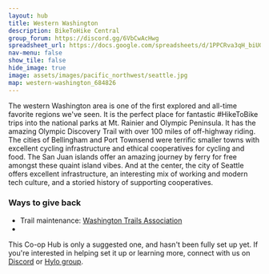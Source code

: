 ```yaml
---
layout: hub
title: Western Washington
description: BikeToHike Central
group_forum: https://discord.gg/6VbCwAcHwg
spreadsheet_url: https://docs.google.com/spreadsheets/d/1PPCRva3qH_biUGHA_R2Lb4qJmxaNSvml1GtOPMqhUNs/gviz/tq?tqx=out:json&sheet=Western_Washington
nav-menu: false
show_tile: false
hide_image: true
image: assets/images/pacific_northwest/seattle.jpg
map: western-washington_684826
---
```


The western Washington area is one of the first explored and all-time favorite regions we've seen. It is the perfect place for fantastic #HikeToBike trips into the national parks at Mt. Rainier and Olympic Peninsula.  It has the amazing Olympic Discovery Trail with over 100 miles of off-highway riding.  The cities of Bellingham and Port Townsend were terrific smaller towns with excellent cycling infrastructure and ethical cooperatives for cycling and food. The San Juan islands offer an amazing journey by ferry for free amongst these quaint island vibes.  And at the center, the city of Seattle offers excellent infrastructure, an interesting mix of working and modern tech culture, and a storied history of supporting cooperatives.

### Ways to give back

- Trail maintenance: <a href="https://www.wta.org/get-involved/events">Washington Trails Association</a>
-


This Co-op Hub is only a suggested one, and hasn't been fully set up yet.  If you're interested in helping set it up or learning more, connect with us on <a href="https://discord.gg/6VbCwAcHwg">Discord</a> or <a href="https://www.hylo.com/groups/coop-trail">Hylo group</a>.
